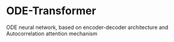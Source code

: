 # ODE-Transformer
ODE neural network, based on encoder-decoder architecture and Autocorrelation attention mechanism
